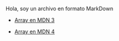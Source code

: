 Hola, soy un archivo en formato MarkDown
<!-- * [Array en MDN 0](https://developer.mozill.org/) //ROTO

<!-- * [Array.map en MDN 1](https://developer.mozilla.org/es/docs/Web/JavaScript/Referencia/Objetos_globales/Array/map)

* [Array.sort en MDN 2](https://developer.mozilla.org/es/docs/Web/JavaScript/Referencia/Objetos_globales/Array/sort) -->

* [Array en MDN 3](https://goosadfasfsdafsafdasfagl.com/)

* [Array en MDN 4](https://facebook.com/) 



